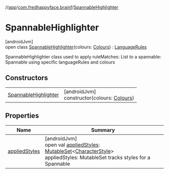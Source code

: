 //[app](../../../index.md)/[com.fredhappyface.brainf](../index.md)/[SpannableHighlighter](index.md)

# SpannableHighlighter

[androidJvm]\
open class [SpannableHighlighter](index.md)(colours: [Colours](../-colours/index.md)) : [LanguageRules](../-language-rules/index.md)

SpannableHighlighter class used to apply ruleMatches: List<RuleMatch> to a spannable: Spannable using specific languageRules and colours

## Constructors

| | |
|---|---|
| [SpannableHighlighter](-spannable-highlighter.md) | [androidJvm]<br>constructor(colours: [Colours](../-colours/index.md)) |

## Properties

| Name | Summary |
|---|---|
| [appliedStyles](applied-styles.md) | [androidJvm]<br>open val [appliedStyles](applied-styles.md): [MutableSet](https://kotlinlang.org/api/latest/jvm/stdlib/kotlin.collections/-mutable-set/index.html)&lt;[CharacterStyle](https://developer.android.com/reference/kotlin/android/text/style/CharacterStyle.html)&gt;<br>appliedStyles: MutableSet<CharacterStyle> tracks styles for a Spannable |
